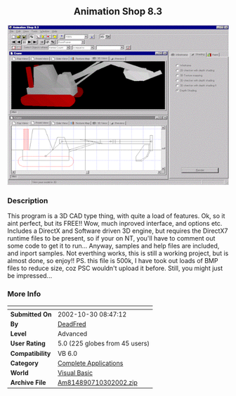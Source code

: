 ﻿<div align="center">

## Animation Shop 8\.3

<img src="PIC20021031527343898.gif">
</div>

### Description

This program is a 3D CAD type thing, with quite a load of features. Ok, so it aint perfect, but its FREE!! Wow, much inproved interface, and options etc. Includes a DirectX and Software driven 3D engine, but requires the DirectX7 runtime files to be present, so if your on NT, you'll have to comment out some code to get it to run... Anyway, samples and help files are included, and inport samples. Not everthing works, this is still a working project, but is almost done, so enjoy!! PS. this file is 500k, I have took out loads of BMP files to reduce size, coz PSC wouldn't upload it before. Still, you might just be impressed...
 
### More Info
 


<span>             |<span>
---                |---
**Submitted On**   |2002-10-30 08:47:12
**By**             |[DeadFred](https://github.com/Planet-Source-Code/PSCIndex/blob/master/ByAuthor/deadfred.md)
**Level**          |Advanced
**User Rating**    |5.0 (225 globes from 45 users)
**Compatibility**  |VB 6\.0
**Category**       |[Complete Applications](https://github.com/Planet-Source-Code/PSCIndex/blob/master/ByCategory/complete-applications__1-27.md)
**World**          |[Visual Basic](https://github.com/Planet-Source-Code/PSCIndex/blob/master/ByWorld/visual-basic.md)
**Archive File**   |[Am814890710302002\.zip](https://github.com/Planet-Source-Code/deadfred-animation-shop-8-3__1-40259/archive/master.zip)








